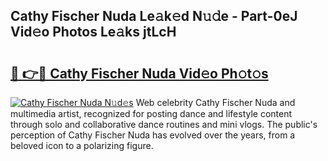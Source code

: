 ## Cathy Fischer Nuda Le𝚊k𝚎d N𝚞𝚍e - Part-0eJ Vid𝚎o Photos Le𝚊ks jtLcH

# <h2><a href="http://fbezly.evod.top/?m=Cathy+Fischer+Nuda">🔗 👉🔴 Cathy Fischer Nuda Vid𝚎o Ph𝚘t𝚘s</a></h2>

[![Cathy Fischer Nuda N𝚞d𝚎s](https://i.imgur.com/8V9OHl7.gif)](http://fbezly.evod.top/?m=Cathy+Fischer+Nuda)
Web celebrity Cathy Fischer Nuda and multimedia artist, recognized for posting dance and lifestyle content through solo and collaborative dance routines and mini vlogs. The public's perception of Cathy Fischer Nuda has evolved over the years, from a beloved icon to a polarizing figure. 
